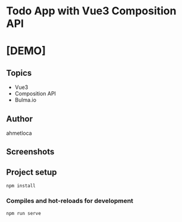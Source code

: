 # Todo App with Vue3 Composition API

# [DEMO] 


## Topics

- Vue3
- Composition API
- Bulma.io

## Author

ahmetloca

## Screenshots


## Project setup
```
npm install
```

### Compiles and hot-reloads for development
```
npm run serve
```
